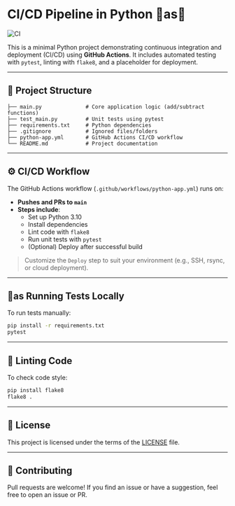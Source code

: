 # CI/CD Pipeline in Python 🧺as🚀

![CI](https://github.com/your-username/your-repo-name/actions/workflows/python-app.yml/badge.svg)

This is a minimal Python project demonstrating continuous integration and deployment (CI/CD) using **GitHub Actions**. It includes automated testing with `pytest`, linting with `flake8`, and a placeholder for deployment.

---

## 📁 Project Structure

```
├── main.py              # Core application logic (add/subtract functions)
├── test_main.py         # Unit tests using pytest
├── requirements.txt     # Python dependencies
├── .gitignore           # Ignored files/folders
├── python-app.yml       # GitHub Actions CI/CD workflow
└── README.md            # Project documentation
```

---

## ⚙️ CI/CD Workflow

The GitHub Actions workflow (`.github/workflows/python-app.yml`) runs on:

- **Pushes and PRs to `main`**
- **Steps include**:
  - Set up Python 3.10
  - Install dependencies
  - Lint code with `flake8`
  - Run unit tests with `pytest`
  - (Optional) Deploy after successful build

> Customize the `Deploy` step to suit your environment (e.g., SSH, rsync, or cloud deployment).

---

## 🧺as Running Tests Locally

To run tests manually:

```bash
pip install -r requirements.txt
pytest
```

---

## 🧼 Linting Code

To check code style:

```bash
pip install flake8
flake8 .
```

---

## 📜 License

This project is licensed under the terms of the [LICENSE](LICENSE) file.

---

## 🙌 Contributing

Pull requests are welcome! If you find an issue or have a suggestion, feel free to open an issue or PR.

